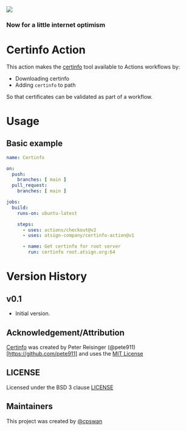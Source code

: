 <img src="https://atsign.dev/assets/img/@dev.png?sanitize=true">

### Now for a little internet optimism

# Certinfo Action

This action makes the [certinfo](https://github.com/pete911/certinfo) tool
available to Actions workflows by:

* Downloading certinfo
* Adding `certinfo` to path

So that certificates can be validated as part of a workflow.

# Usage

## Basic example

```yaml
name: Certinfo

on:
  push:
    branches: [ main ]
  pull_request:
    branches: [ main ]

jobs:
  build:
    runs-on: ubuntu-latest

    steps:
      - uses: actions/checkout@v2
      - uses: atsign-company/certinfo-action@v1

      - name: Get certinfo for root server
        run: certinfo root.atsign.org:64
```

# Version History

## v0.1
* Initial version.

## Acknowledgement/Attribution

[Certinfo](https://github.com/pete911/certinfo) was created by Peter Reisinger
(@pete911)[https://github.com/pete911] and uses the
[MIT License](https://github.com/pete911/certinfo/blob/main/LICENSE)

## LICENSE

Licensed under the BSD 3 clause [LICENSE](LICENSE)

## Maintainers

This project was created by [@cpswan](https://github.com/cpswan/)